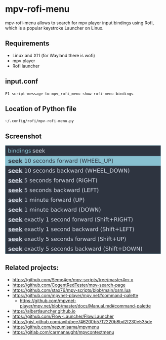 
# mpv-rofi-menu

mpv-rofi-menu allows to search for mpv player input bindings using Rofi,
which is a popular keystroke Launcher on Linux.

## Requirements

- Linux and X11 (for Wayland there is wofi)
- mpv player
- Rofi launcher

## input.conf

`F1 script-message-to mpv_rofi_menu show-rofi-menu bindings`

## Location of Python file

`~/.config/rofi/mpv-rofi-menu.py`

## Screenshot

![screenshot](screenshot.png)

## Related projects:

- https://github.com/Seme4eg/mpv-scripts/tree/master#m-x
- https://github.com/CogentRedTester/mpv-search-page
- https://github.com/stax76/mpv-scripts/blob/main/osm.lua
- https://github.com/mpvnet-player/mpv.net#command-palette
  - https://github.com/mpvnet-player/mpv.net/blob/master/docs/Manual.md#command-palette
- https://albertlauncher.github.io
- https://github.com/Flow-Launcher/Flow.Launcher
- https://gist.github.com/avih/bee746200b5712220b8bd2f230e535de
- https://github.com/nezumisama/mpvmenu
- https://gitlab.com/carmanaught/mpvcontextmenu

